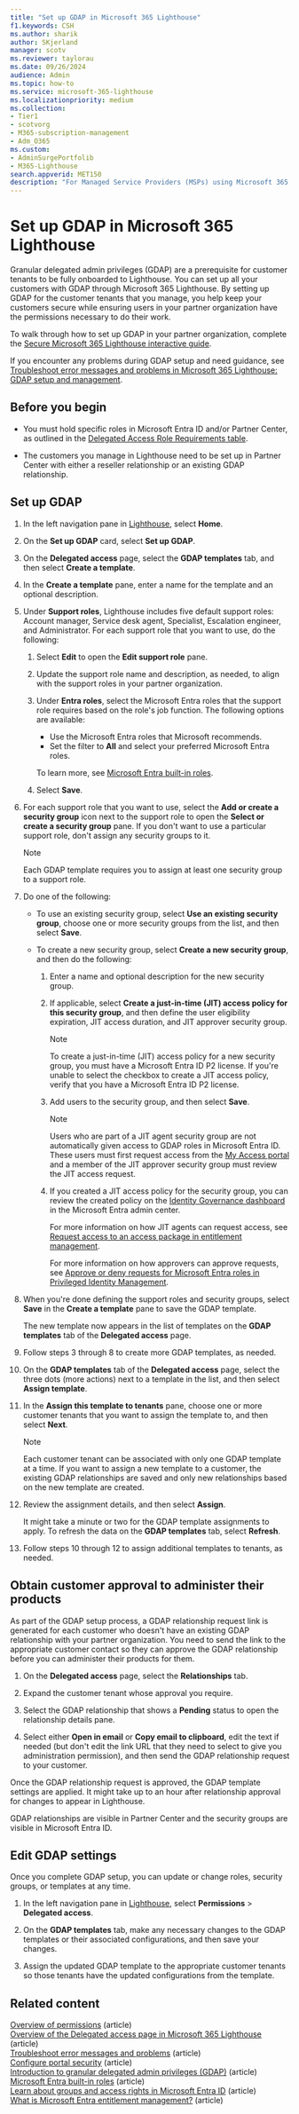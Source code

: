 ```yaml
---
title: "Set up GDAP in Microsoft 365 Lighthouse"
f1.keywords: CSH
ms.author: sharik
author: SKjerland
manager: scotv
ms.reviewer: taylorau
ms.date: 09/26/2024
audience: Admin
ms.topic: how-to
ms.service: microsoft-365-lighthouse
ms.localizationpriority: medium
ms.collection:
- Tier1
- scotvorg
- M365-subscription-management
- Adm_O365
ms.custom:
- AdminSurgePortfolib
- M365-Lighthouse                         
search.appverid: MET150
description: "For Managed Service Providers (MSPs) using Microsoft 365 Lighthouse, learn how to set up granular delegated admin privileges (GDAP) for the customer tenants that you manage."
---
```


# Set up GDAP in Microsoft 365 Lighthouse

Granular delegated admin privileges (GDAP) are a prerequisite for customer tenants to be fully onboarded to Lighthouse. You can set up all your customers with GDAP through Microsoft 365 Lighthouse. By setting up GDAP for the customer tenants that you manage, you help keep your customers secure while ensuring users in your partner organization have the permissions necessary to do their work.

To walk through how to set up GDAP in your partner organization, complete the [Secure Microsoft 365 Lighthouse interactive guide](https://go.microsoft.com/fwlink/p/?linkid=2281856).

If you encounter any problems during GDAP setup and need guidance, see [Troubleshoot error messages and problems in Microsoft 365 Lighthouse: GDAP setup and management](m365-lighthouse-troubleshoot.md#gdap-setup-and-management).

## Before you begin

- You must hold specific roles in Microsoft Entra ID and/or Partner Center, as outlined in the [Delegated Access Role Requirements table](m365-lighthouse-delegated-access-overview.md#role-requirements).

- The customers you manage in Lighthouse need to be set up in Partner Center with either a reseller relationship or an existing GDAP relationship.

## Set up GDAP

1. In the left navigation pane in <a href="https://go.microsoft.com/fwlink/p/?linkid=2168110" target="_blank">Lighthouse</a>, select **Home**.

2. On the **Set up GDAP** card, select **Set up GDAP**.

3. On the **Delegated access** page, select the **GDAP templates** tab, and then select **Create a template**.

4. In the **Create a template** pane, enter a name for the template and an optional description.

5. Under **Support roles**, Lighthouse includes five default support roles: Account manager, Service desk agent, Specialist, Escalation engineer, and Administrator. For each support role that you want to use, do the following:
    
    1. Select **Edit** to open the **Edit support role** pane.

    2. Update the support role name and description, as needed, to align with the support roles in your partner organization.
    
    3. Under **Entra roles**, select the Microsoft Entra roles that the support role requires based on the role's job function. The following options are available:
        - Use the Microsoft Entra roles that Microsoft recommends. 
        - Set the filter to **All** and select your preferred Microsoft Entra roles.
      
        To learn more, see [Microsoft Entra built-in roles](/azure/active-directory/roles/permissions-reference). 

    4. Select **Save**.

6. For each support role that you want to use, select the **Add or create a security group** icon next to the support role to open the **Select or create a security group** pane. If you don't want to use a particular support role, don't assign any security groups to it.
 
    > [!NOTE]
    > Each GDAP template requires you to assign at least one security group to a support role. 

7. Do one of the following:
 
    - To use an existing security group, select **Use an existing security group**, choose one or more security groups from the list, and then select **Save**.

    - To create a new security group, select **Create a new security group**, and then do the following:
 
        1. Enter a name and optional description for the new security group.
    
        2. If applicable, select **Create a just-in-time (JIT) access policy for this security group**, and then define the user eligibility expiration, JIT access duration, and JIT approver security group.
         
            > [!NOTE]
            > To create a just-in-time (JIT) access policy for a new security group, you must have a Microsoft Entra ID P2 license. If you're unable to select the checkbox to create a JIT access policy, verify that you have a Microsoft Entra ID P2 license.
    
        3. Add users to the security group, and then select **Save**.
        
            > [!NOTE]
            > Users who are part of a JIT agent security group are not automatically given access to GDAP roles in Microsoft Entra ID. These users must first request access from the <a href="https://myaccess.microsoft.com/#/access-packages" target="_blank">My Access portal</a> and a member of the JIT approver security group must review the JIT access request.
    
        4. If you created a JIT access policy for the security group, you can review the created policy on the <a href="https://entra.microsoft.com/#view/Microsoft_Azure_IdentityGovernance/Dashboard.ReactView" target="_blank">Identity Governance dashboard</a> in the Microsoft Entra admin center. 
        
            For more information on how JIT agents can request access, see [Request access to an access package in entitlement management](/entra/id-governance/entitlement-management-request-access).

            For more information on how approvers can approve requests, see [Approve or deny requests for Microsoft Entra roles in Privileged Identity Management](entra/id-governance/privileged-identity-management/pim-approval-workflow). 

8. When you're done defining the support roles and security groups, select **Save** in the **Create a template** pane to save the GDAP template.

   The new template now appears in the list of templates on the **GDAP templates** tab of the **Delegated access** page. 

9. Follow steps 3 through 8 to create more GDAP templates, as needed.

10. On the **GDAP templates** tab of the **Delegated access** page, select the three dots (more actions) next to a template in the list, and then select **Assign template**.

11. In the **Assign this template to tenants** pane, choose one or more customer tenants that you want to assign the template to, and then select **Next**.

    > [!NOTE]
    > Each customer tenant can be associated with only one GDAP template at a time. If you want to assign a new template to a customer, the existing GDAP relationships are saved and only new relationships based on the new template are created.

12. Review the assignment details, and then select **Assign**.
 
    It might take a minute or two for the GDAP template assignments to apply. To refresh the data on the **GDAP templates** tab, select **Refresh**.

13. Follow steps 10 through 12 to assign additional templates to tenants, as needed.

## Obtain customer approval to administer their products

As part of the GDAP setup process, a GDAP relationship request link is generated for each customer who doesn't have an existing GDAP relationship with your partner organization. You need to send the link to the appropriate customer contact so they can approve the GDAP relationship before you can administer their products for them.

1. On the **Delegated access** page, select the **Relationships** tab.

2. Expand the customer tenant whose approval you require.

3. Select the GDAP relationship that shows a **Pending** status to open the relationship details pane.

4. Select either **Open in email** or **Copy email to clipboard**, edit the text if needed (but don't edit the link URL that they need to select to give you administration permission), and then send the GDAP relationship request to your customer.

Once the GDAP relationship request is approved, the GDAP template settings are applied. It might take up to an hour after relationship approval for changes to appear in Lighthouse.
 
GDAP relationships are visible in Partner Center and the security groups are visible in Microsoft Entra ID.

## Edit GDAP settings

Once you complete GDAP setup, you can update or change roles, security groups, or templates at any time.

1. In the left navigation pane in <a href="https://go.microsoft.com/fwlink/p/?linkid=2168110" target="_blank">Lighthouse</a>, select **Permissions** > **Delegated access**.

2. On the **GDAP templates** tab, make any necessary changes to the GDAP templates or their associated configurations, and then save your changes.

3. Assign the updated GDAP template to the appropriate customer tenants so those tenants have the updated configurations from the template.

## Related content

[Overview of permissions](m365-lighthouse-overview-of-permissions.md) (article)\
[Overview of the Delegated access page in Microsoft 365 Lighthouse](m365-lighthouse-delegated-access-overview.md) (article)\
[Troubleshoot error messages and problems](m365-lighthouse-troubleshoot.md) (article)\
[Configure portal security](m365-lighthouse-configure-portal-security.md) (article)\
[Introduction to granular delegated admin privileges (GDAP)](/partner-center/gdap-introduction) (article)\
[Microsoft Entra built-in roles](/azure/active-directory/roles/permissions-reference) (article)\
[Learn about groups and access rights in Microsoft Entra ID](/azure/active-directory/fundamentals/concept-learn-about-groups) (article)\
[What is Microsoft Entra entitlement management?](/azure/active-directory/governance/entitlement-management-overview) (article)

